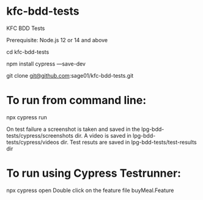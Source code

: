 # kfc-bdd-tests
KFC BDD Tests

Prerequisite: Node.js 12 or 14 and above

cd kfc-bdd-tests

npm install cypress —save-dev

git clone git@github.com:sage01/kfc-bdd-tests.git

# To run from command line:
npx cypress run 

On test failure a screenshot is taken and saved in the lpg-bdd-tests/cypress/screenshots dir.
A video is saved in lpg-bdd-tests/cypress/videos dir.
Test resuts are saved in lpg-bdd-tests/test-results dir

# To run using Cypress Testrunner:
npx cypress open
Double click on the feature file buyMeal.Feature
